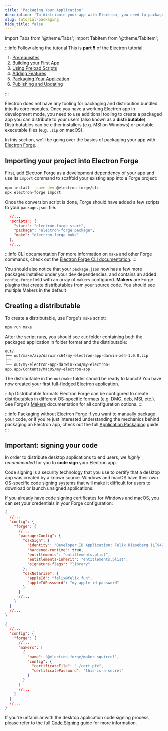 ```yaml
---
title: 'Packaging Your Application'
description: 'To distribute your app with Electron, you need to package and rebrand it. To do this, you can either use specialized tooling or manual approaches.'
slug: tutorial-packaging
hide_title: false
---
```


import Tabs from '@theme/Tabs';
import TabItem from '@theme/TabItem';

:::info Follow along the tutorial
This is **part 5** of the Electron tutorial.

1. [Prerequisites][prerequisites]
1. [Building your First App][building your first app]
1. [Using Preload Scripts][main-renderer]
1. [Adding Features][features]
1. [Packaging Your Application][packaging]
1. [Publishing and Updating][updates]

:::

Electron does not have any tooling for packaging and distribution bundled into its core
modules. Once you have a working Electron app in development mode, you need to use
additional tooling to create a packaged app you can distribute to your users (also known
as a **distributable**). Distributables can be either installers (e.g. MSI on Windows) or
portable executable files (e.g. `.zip` on macOS).

In this section, we'll be going over the basics of packaging your app with
[Electron Forge].

## Importing your project into Electron Forge

First, add Electron Forge as a development dependency of your app and use its `import`
command to scaffold your existing app into a Forge project:

```sh npm2yarn
npm install --save-dev @electron-forge/cli
npx electron-forge import
```

Once the conversion script is done, Forge should have added a few scripts
to your `package.json` file.

```json title='package.json' {5}
  //...
  "scripts": {
    "start": "electron-forge start",
    "package": "electron-forge package",
    "make": "electron-forge make"
  },
  //...
```

:::info CLI documentation
For more information on `make` and other Forge commands, check out
the [Electron Forge CLI documentation].
:::

You should also notice that your `package.json` now has a few more packages installed
under your dev dependencies, and contains an added `config.forge` field with an array
of `makers` configured. **Makers** are Forge plugins that create distributables from
your source code. You should see multiple Makers in the default

## Creating a distributable

To create a distributable, use Forge's `make` script:

```sh npm2yarn
npm run make
```

After the script runs, you should see `out` folder containing both the packaged
application in folder format and the distributable:

```plain title='macOS output example'
out/
├── out/make/zip/darwin/x64/my-electron-app-darwin-x64-1.0.0.zip
├── ...
└── out/my-electron-app-darwin-x64/my-electron-app.app/Contents/MacOS/my-electron-app
```

The distributable in the `out/make` folder should be ready to launch! You have now
created your first full-fledged Electron application.

:::tip Distributable formats
Electron Forge can be configured to create distributables in different OS-specific formats
(e.g. DMG, deb, MSI, etc.). See Forge's [Makers] documentation for all configuration options.
:::

:::info Packaging without Electron Forge
If you want to manually package your code, or if you're just interested understanding the
mechanics behind packaging an Electron app, check out the full [Application Packaging]
guide.
:::

## Important: signing your code

In order to distribute desktop applications to end users, we _highly recommended_ for you
to **code sign** your Electron app.

Code signing is a security technology that you use to certify that a desktop app was
created by a known source. Windows and macOS have their own OS-specific code signing
systems that will make it difficult for users to download or launch unsigned applications.

If you already have code signing certificates for Windows and macOS, you can set your
credentials in your Forge configuration:

<Tabs>
  <TabItem value="macos" label="macOS" default>

```json title='package.json' {6-18}
{
  //...
  "config": {
    "forge": {
      //...
      "packagerConfig": {
        "osxSign": {
          "identity": "Developer ID Application: Felix Rieseberg (LT94ZKYDCJ)",
          "hardened-runtime": true,
          "entitlements": "entitlements.plist",
          "entitlements-inherit": "entitlements.plist",
          "signature-flags": "library"
        },
        "osxNotarize": {
          "appleId": "felix@felix.fun",
          "appleIdPassword": "my-apple-id-password"
        }
      }
      //...
    }
  }
  //...
}
```

  </TabItem>
  <TabItem value="windows" label="Windows">

```json title='package.json'  {6-14}
{
  //...
  "config": {
    "forge": {
      //...
      "makers": [
        {
          "name": "@electron-forge/maker-squirrel",
          "config": {
            "certificateFile": "./cert.pfx",
            "certificatePassword": "this-is-a-secret"
          }
        }
      ]
      //...
    }
  }
  //...
}
```

  </TabItem>
</Tabs>

If you're unfamiliar with the desktop application code signing process, please refer
to the full [Code Signing] guide for more information.

[application packaging]: application-packaging.md
[code signing]: code-signing.md
[electron forge]: https://www.electronforge.io
[electron forge cli documentation]: https://www.electronforge.io/cli#commands
[makers]: https://www.electronforge.io/config/makers

<!-- Tutorial links -->

[prerequisites]: tutorial-1-prerequisites.md
[building your first app]: tutorial-2-scaffolding.md
[main-renderer]: tutorial-3-main-renderer.md
[features]: tutorial-4-adding-features.md
[packaging]: tutorial-5-packaging.md
[updates]: tutorial-6-publishing-updating.md
